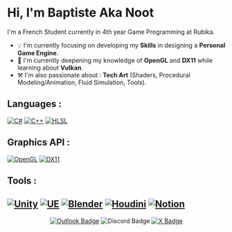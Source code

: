 # Hi, I'm Baptiste Aka Noot

I'm a French Student currently in 4th year Game Programming at Rubika.

- 💡 I'm currently focusing on developing my **Skills** in designing a **Personal Game Engine**.
- 📖 I'm currently deepening my knowledge of **OpenGL** and **DX11** while learning about **Vulkan**.
- ⚒️ I'm also passionate about : **Tech Art** (Shaders, Procedural Modeling/Animation, Fluid Simulation, Tools).

## Languages : 
[![C#](https://img.shields.io/badge/csharp-230068?style=for-the-badge&logo=csharp&logoColor=white)](https://en.wikipedia.org/wiki/C_Sharp_(programming_language))
[![C++](https://img.shields.io/badge/c++-659bd3?style=for-the-badge&logo=cplusplus&logoColor=white)](https://en.wikipedia.org/wiki/C%2B%2B)
[![HLSL](https://img.shields.io/badge/hlsl-0101f8?style=for-the-badge&logo=microsoft&logoColor=white)](https://en.wikipedia.org/wiki/DirectX)

## Graphics API :
[![OpenGL](https://img.shields.io/badge/opengl-659bd3?style=for-the-badge&logo=opengl&logoColor=white)](https://en.wikipedia.org/wiki/OpenGL)
[![DX11](https://img.shields.io/badge/dx11-a5daa2?style=for-the-badge&logo=microsoft&logoColor=white)](https://en.wikipedia.org/wiki/High-Level_Shader_Language)

## Tools :
[![Unity](https://img.shields.io/badge/unity-000000?style=for-the-badge&logo=unity&logoColor=white)](https://unity.com/)
[![UE](https://img.shields.io/badge/unreal-0E1128?style=for-the-badge&logo=unrealengine&logoColor=white)](https://www.unrealengine.com/)
[![Blender](https://img.shields.io/badge/blender-E87D0D?style=for-the-badge&logo=blender&logoColor=white)](https://www.blender.org/)
[![Houdini](https://img.shields.io/badge/houdini-FF4713?style=for-the-badge&logo=houdini&logoColor=white)](https://www.sidefx.com/)
[![Notion](https://img.shields.io/badge/notion-000000?style=for-the-badge&logo=notion&logoColor=white)](https://www.notion.so/)
---

<p align="center">
  <a href="mailto:baptiste.valle@outlook.com">
    <img title="baptiste.valle@outlook.com" src="https://img.shields.io/badge/contact-0078D4?style=for-the-badge&logo=microsoftoutlook&logoColor=white" alt="Outlook Badge"></a>
    <img title="baptistev." src="https://img.shields.io/badge/baptistev.-5865F2?style=for-the-badge&logo=discord&logoColor=white" alt="Discord Badge">
  <a href="https://twitter.com/MadBroxs">
    <img title="Noot" src="https://img.shields.io/badge/Noot-000000?style=for-the-badge&logo=x&logoColor=white" alt="X Badge"></a>
</p>
